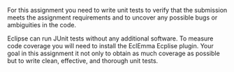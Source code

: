For this assignment you need to write unit tests to verify that the submission meets the assignment requirements and to uncover any possible bugs or ambiguities in the code.

Eclipse can run JUnit tests without any additional software.  To measure code coverage you will need to install the EclEmma Ecplise plugin.  Your goal in this assignment it not only to obtain as much coverage as possible but to write clean, effective, and thorough unit tests.
